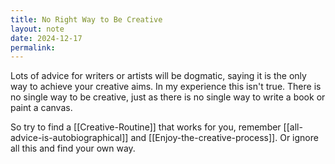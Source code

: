 ```yaml
---
title: No Right Way to Be Creative
layout: note
date: 2024-12-17
permalink:
---
```

Lots of advice for writers or artists will be dogmatic, saying it is the only way to achieve your creative aims. In my experience this isn't true. There is no single way to be creative, just as there is no single way to write a book or paint a canvas. 

So try to find a [[Creative-Routine]] that works for you, remember [[all-advice-is-autobiographical]] and [[Enjoy-the-creative-process]]. Or ignore all this and find your own way.


